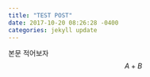 ```yaml
---
title: "TEST POST"
date: 2017-10-20 08:26:28 -0400
categories: jekyll update
---
```

본문 적어보자 
$$ A+B $$
